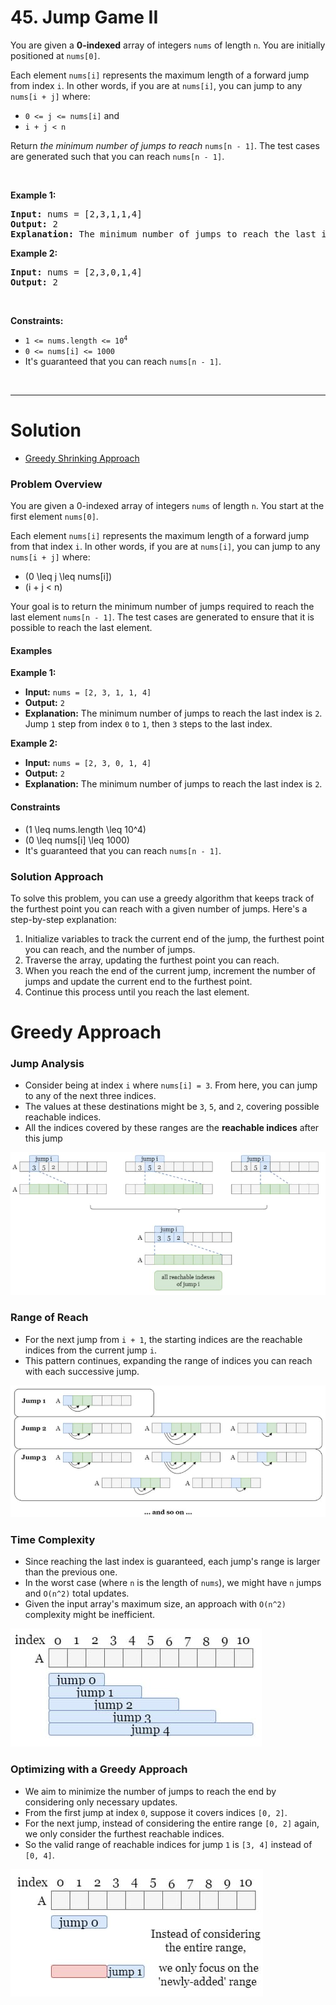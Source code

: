 # 45. Jump Game II

<p>You are given a <strong>0-indexed</strong> array of integers <code>nums</code> of length <code>n</code>. You are initially positioned at <code>nums[0]</code>.</p>

<p>Each element <code>nums[i]</code> represents the maximum length of a forward jump from index <code>i</code>. In other words, if you are at <code>nums[i]</code>, you can jump to any <code>nums[i + j]</code> where:</p>

<ul>
  <li><code>0 &lt;= j &lt;= nums[i]</code> and</li>
  <li><code>i + j &lt; n</code></li>
</ul>

<p>Return <em>the minimum number of jumps to reach </em><code>nums[n - 1]</code>. The test cases are generated such that you can reach <code>nums[n - 1]</code>.</p>

<p>&nbsp;</p>
<p><strong class="example">Example 1:</strong></p>

<pre><strong>Input:</strong> nums = [2,3,1,1,4]
<strong>Output:</strong> 2
<strong>Explanation:</strong> The minimum number of jumps to reach the last index is 2. Jump 1 step from index 0 to 1, then 3 steps to the last index.
</pre>

<p><strong class="example">Example 2:</strong></p>

<pre><strong>Input:</strong> nums = [2,3,0,1,4]
<strong>Output:</strong> 2
</pre>

<p>&nbsp;</p>
<p><strong>Constraints:</strong></p>

<ul>
  <li><code>1 &lt;= nums.length &lt;= 10<sup>4</sup></code></li>
  <li><code>0 &lt;= nums[i] &lt;= 1000</code></li>
  <li>It's guaranteed that you can reach <code>nums[n - 1]</code>.</li>
</ul>

<br>

---

# Solution

- [Greedy Shrinking Approach](#greedy-approach)

### Problem Overview

You are given a 0-indexed array of integers `nums` of length `n`. You start at the first element `nums[0]`.

Each element `nums[i]` represents the maximum length of a forward jump from that index `i`. In other words, if you are at `nums[i]`, you can jump to any `nums[i + j]` where:
- \(0 \leq j \leq nums[i]\)
- \(i + j < n\)

Your goal is to return the minimum number of jumps required to reach the last element `nums[n - 1]`. The test cases are generated to ensure that it is possible to reach the last element.

#### Examples

**Example 1:**
- **Input:** `nums = [2, 3, 1, 1, 4]`
- **Output:** `2`
- **Explanation:** The minimum number of jumps to reach the last index is `2`. Jump `1` step from index `0` to `1`, then `3` steps to the last index.

**Example 2:**
- **Input:** `nums = [2, 3, 0, 1, 4]`
- **Output:** `2`
- **Explanation:** The minimum number of jumps to reach the last index is `2`.

#### Constraints
- \(1 \leq nums.length \leq 10^4\)
- \(0 \leq nums[i] \leq 1000\)
- It's guaranteed that you can reach `nums[n - 1]`.

### Solution Approach

To solve this problem, you can use a greedy algorithm that keeps track of the furthest point you can reach with a given number of jumps. Here's a step-by-step explanation:

1. Initialize variables to track the current end of the jump, the furthest point you can reach, and the number of jumps.
2. Traverse the array, updating the furthest point you can reach.
3. When you reach the end of the current jump, increment the number of jumps and update the current end to the furthest point.
4. Continue this process until you reach the last element.

# Greedy Approach

### **Jump Analysis**

- Consider being at index `i` where `nums[i] = 3`. From here, you can jump to any of the next three indices.
- The values at these destinations might be `3`, `5`, and `2`, covering possible reachable indices.
- All the indices covered by these ranges are the **reachable indices** after this jump

![Reachable indices where `ith` jump has value of `3` and possible destinations for jump are `3`, `5`, and `2`](img/45-1.jpg)

### **Range of Reach**

- For the next jump from `i + 1`, the starting indices are the reachable indices from the current jump `i`.
- This pattern continues, expanding the range of indices you can reach with each successive jump.

![Possible jump destinations with starting range of jump `i + 1`](img/45-2.jpg)

### **Time Complexity**

- Since reaching the last index is guaranteed, each jump's range is larger than the previous one.
- In the worst case (where `n` is the length of `nums`), we might have `n` jumps and `O(n^2)` total updates.
- Given the input array's maximum size, an approach with `O(n^2)` complexity might be inefficient.

![Worst case of `n` jumps and `O(n^2)` total updates shown in blue in the figure](img/45-3.jpg)

### **Optimizing with a Greedy Approach**

- We aim to minimize the number of jumps to reach the end by considering only necessary updates.
- From the first jump at index `0`, suppose it covers indices `[0, 2]`.
- For the next jump, instead of considering the entire range `[0, 2]` again, we only consider the furthest reachable indices.
- So the valid range of reachable indices for jump `1` is `[3, 4]` instead of `[0, 4]`.

![Valid range of reachable indicies for jump 1 with "newly-added range"](img/45-4.jpg)
